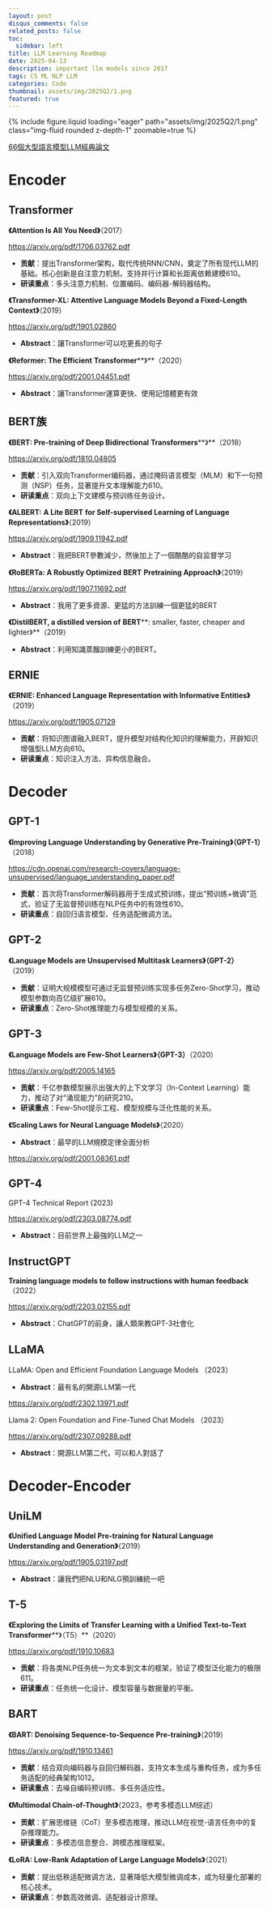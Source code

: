 ```yaml
---
layout: post
disqus_comments: false
related_posts: false
toc:
  sidebar: left
title: LLM Learning Roadmap
date: 2025-04-13
description: important llm models since 2017
tags: CS ML NLP LLM
categories: Code
thumbnail: assets/img/2025Q2/1.png
featured: true
---
```



<div class="row mt-3">
    <div class="col-sm mt-3 mt-md-0">
        {% include figure.liquid loading="eager" path="assets/img/2025Q2/1.png" class="img-fluid rounded z-depth-1" zoomable=true %}
    </div>
</div>


[66個大型語言模型LLM經典論文](https://tomohiroliu22.medium.com/66個大型語言模型llm經典論文-0fcdab74e822)



# Encoder

## Transformer

**《Attention Is All You Need》**（2017）

 https://arxiv.org/pdf/1706.03762.pdf

- **贡献**：提出Transformer架构，取代传统RNN/CNN，奠定了所有现代LLM的基础。核心创新是自注意力机制，支持并行计算和长距离依赖建模610。
- **研读重点**：多头注意力机制、位置编码、编码器-解码器结构。

**《Transformer-XL: Attentive Language Models Beyond a Fixed-Length Context》**（2019）

https://arxiv.org/pdf/1901.02860

- **Abstract**：讓Transformer可以吃更長的句子

**《Reformer: The Efficient** **Transformer****》**（2020）

https://arxiv.org/pdf/2001.04451.pdf

- **Abstract**：讓Transformer運算更快、使用記憶體更有效



## BERT族

**《****BERT****: Pre-training of Deep Bidirectional** **Transformers****》**（2018）

 https://arxiv.org/pdf/1810.04805

- **贡献**：引入双向Transformer编码器，通过掩码语言模型（MLM）和下一句预测（NSP）任务，显著提升文本理解能力610。
- **研读重点**：双向上下文建模与预训练任务设计。

**《****ALBERT****:** **A Lite BERT** **for Self-supervised Learning of Language Representations》**（2019）

https://arxiv.org/pdf/1909.11942.pdf

- **Abstract**：我把BERT參數減少，然後加上了一個酷酷的自监督学习

**《RoBERTa: A Robustly Optimized** **BERT** **Pretraining Approach》**（2019）

https://arxiv.org/pdf/1907.11692.pdf

- **Abstract**：我用了更多資源、更猛的方法訓練一個更猛的BERT

**《DistilBERT, a distilled version of** **BERT****: smaller, faster, cheaper and lighter》**（2019）

- **Abstract**：利用知識蒸餾訓練更小的BERT。

## ERNIE

**《ERNIE: Enhanced Language Representation with Informative Entities》**（2019）

 https://arxiv.org/pdf/1905.07129

- **贡献**：将知识图谱融入BERT，提升模型对结构化知识的理解能力，开辟知识增强型LLM方向610。
- **研读重点**：知识注入方法、异构信息融合。

# Decoder

## GPT-1

**《Improving Language Understanding by Generative Pre-Training》（GPT-1）**（2018）

 https://cdn.openai.com/research-covers/language-unsupervised/language_understanding_paper.pdf

- **贡献**：首次将Transformer解码器用于生成式预训练，提出“预训练+微调”范式，验证了无监督预训练在NLP任务中的有效性610。
- **研读重点**：自回归语言模型、任务适配微调方法。

## **GPT-2**

**《Language Models are Unsupervised Multitask Learners》（GPT-2）**（2019）

- **贡献**：证明大规模模型可通过无监督预训练实现多任务Zero-Shot学习，推动模型参数向百亿级扩展610。
- **研读重点**：Zero-Shot推理能力与模型规模的关系。

## GPT-3

**《Language Models are Few-Shot Learners》（****GPT-3****）**（2020）

 https://arxiv.org/pdf/2005.14165

- **贡献**：千亿参数模型展示出强大的上下文学习（In-Context Learning）能力，推动了对“涌现能力”的研究210。
- **研读重点**：Few-Shot提示工程、模型规模与泛化性能的关系。

**《Scaling Laws for Neural Language Models》**（2020）

- **Abstract**：最早的LLM規模定律全面分析

https://arxiv.org/pdf/2001.08361.pdf

## GPT-4

GPT-4 Technical Report (2023)

https://arxiv.org/pdf/2303.08774.pdf

- **Abstract**：目前世界上最強的LLM之一

## InstructGPT

**Training language models to follow instructions with human feedback**  （2022）

https://arxiv.org/pdf/2203.02155.pdf

- **Abstract**：ChatGPT的前身，讓人類來教GPT-3社會化

## LLaMA

LLaMA: Open and Efficient Foundation Language Models （2023）

- **Abstract**：最有名的開源LLM第一代

https://arxiv.org/pdf/2302.13971.pdf

Llama 2: Open Foundation and Fine-Tuned Chat Models  （2023）

https://arxiv.org/pdf/2307.09288.pdf

- **Abstract**：開源LLM第二代，可以和人對話了

# Decoder-Encoder

## UniLM

**《Unified Language Model Pre-training for Natural Language Understanding and Generation》**（2019）

https://arxiv.org/pdf/1905.03197.pdf

- **Abstract**：讓我們把NLU和NLG預訓練統一吧

## T-5

**《Exploring the Limits of** **Transfer Learning** **with a Unified Text-to-Text** **Transformer****》（T5）**（2020）

 https://arxiv.org/pdf/1910.10683

- **贡献**：将各类NLP任务统一为文本到文本的框架，验证了模型泛化能力的极限611。
- **研读重点**：任务统一化设计、模型容量与数据量的平衡。

## BART

**《****BART****: Denoising Sequence-to-Sequence Pre-training》**（2019）

 https://arxiv.org/pdf/1910.13461

- **贡献**：结合双向编码器与自回归解码器，支持文本生成与重构任务，成为多任务适配的经典架构1012。
- **研读重点**：去噪自编码预训练、多任务适应性。

**《Multimodal Chain-of-Thought》**（2023，参考多模态LLM综述）

- **贡献**：扩展思维链（CoT）至多模态推理，推动LLM在视觉-语言任务中的复杂推理能力。
- **研读重点**：多模态信息整合、跨模态推理框架。

**《LoRA: Low-Rank Adaptation of Large Language Models》**（2021）

- **贡献**：提出低秩适配微调方法，显著降低大模型微调成本，成为轻量化部署的核心技术。
- **研读重点**：参数高效微调、适配器设计原理。
